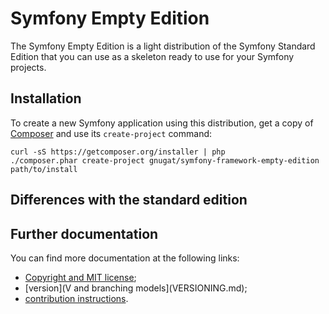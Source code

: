 # Symfony Empty Edition

The Symfony Empty Edition is a light distribution of the
Symfony Standard Edition that you can use as a skeleton ready to use for your
Symfony projects.

## Installation

To create a new Symfony application using this distribution, get a copy of
[Composer](http://getcomposer.org/) and  use its `create-project` command:

    curl -sS https://getcomposer.org/installer | php
    ./composer.phar create-project gnugat/symfony-framework-empty-edition path/to/install

## Differences with the standard edition

## Further documentation

You can find more documentation at the following links:

* [Copyright and MIT license](LICENSE.md);
* [version](V and branching models](VERSIONING.md);
* [contribution instructions](CONTRIBUTING.md).
